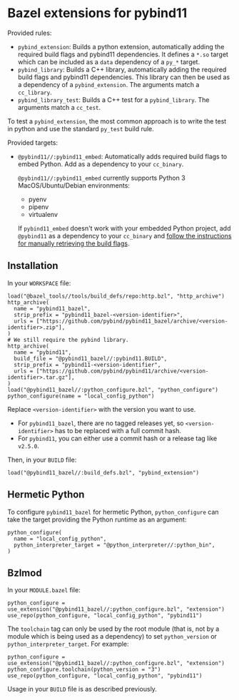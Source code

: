 # Bazel extensions for pybind11

Provided rules:

- `pybind_extension`: Builds a python extension, automatically adding the
  required build flags and pybind11 dependencies. It defines a `*.so` target
  which can be included as a `data` dependency of a `py_*` target.
- `pybind_library`: Builds a C++ library, automatically adding the required
  build flags and pybind11 dependencies. This library can then be used as a
  dependency of a `pybind_extension`. The arguments match a `cc_library`.
- `pybind_library_test`: Builds a C++ test for a `pybind_library`. The arguments
  match a `cc_test`.

To test a `pybind_extension`, the most common approach is to write the test in
python and use the standard `py_test` build rule.

Provided targets:

 - `@pybind11//:pybind11_embed`: Automatically adds required build flags to 
   embed Python.
   Add as a dependency to your `cc_binary`. 
   
   `@pybind11//:pybind11_embed` currently supports Python 3 MacOS/Ubuntu/Debian
    environments:
   - pyenv
   - pipenv
   - virtualenv
   
   If `pybind11_embed` doesn't work with your embedded Python project, add 
   `@pybind11` as a dependency to your `cc_binary` and [follow the instructions
    for manually retrieving the build flags](https://docs.python.org/3/extending/embedding.html#embedding-python-in-c).
    

## Installation

In your `WORKSPACE` file:

```starlark
load("@bazel_tools//tools/build_defs/repo:http.bzl", "http_archive")
http_archive(
  name = "pybind11_bazel",
  strip_prefix = "pybind11_bazel-<version-identifier>",
  urls = ["https://github.com/pybind/pybind11_bazel/archive/<version-identifier>.zip"],
)
# We still require the pybind library.
http_archive(
  name = "pybind11",
  build_file = "@pybind11_bazel//:pybind11.BUILD",
  strip_prefix = "pybind11-<version-identifier",
  urls = ["https://github.com/pybind/pybind11/archive/<version-identifier>.tar.gz"],
)
load("@pybind11_bazel//:python_configure.bzl", "python_configure")
python_configure(name = "local_config_python")
```

Replace `<version-identifier>` with the version you want to use.
- For `pybind11_bazel`, there are no tagged releases yet, so `<version-identifier>` has to be replaced with a full commit hash.
- For `pybind11`, you can either use a commit hash or a release tag like `v2.5.0`.

Then, in your `BUILD` file:

```starlark
load("@pybind11_bazel//:build_defs.bzl", "pybind_extension")
```

## Hermetic Python

To configure `pybind11_bazel` for hermetic Python, `python_configure` can take
the target providing the Python runtime as an argument:

```starlark
python_configure(
  name = "local_config_python",
  python_interpreter_target = "@python_interpreter//:python_bin",
)
```

## Bzlmod

In your `MODULE.bazel` file:

```starlark
python_configure = use_extension("@pybind11_bazel//:python_configure.bzl", "extension")
use_repo(python_configure, "local_config_python", "pybind11")
```

The `toolchain` tag can only be used by the root module (that is, not by a
module which is being used as a dependency) to set `python_version` or
`python_interpreter_target`. For example:

```starlark
python_configure = use_extension("@pybind11_bazel//:python_configure.bzl", "extension")
python_configure.toolchain(python_version = "3")
use_repo(python_configure, "local_config_python", "pybind11")
```

Usage in your `BUILD` file is as described previously.
